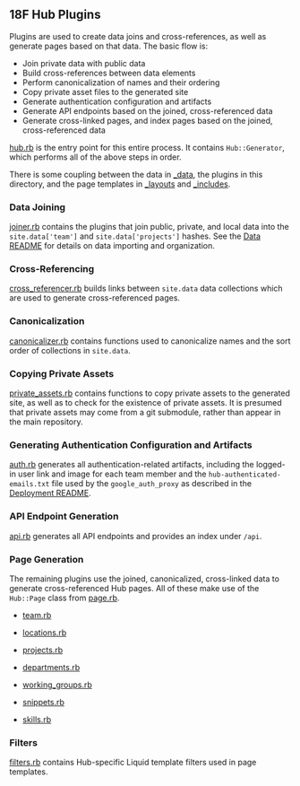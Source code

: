 ## 18F Hub Plugins

Plugins are used to create data joins and cross-references, as well as generate pages based on that data. The basic flow is:

* Join private data with public data
* Build cross-references between data elements
* Perform canonicalization of names and their ordering
* Copy private asset files to the generated site
* Generate authentication configuration and artifacts
* Generate API endpoints based on the joined, cross-referenced data
* Generate cross-linked pages, and index pages based on the joined, cross-referenced data

[hub.rb](hub.rb) is the entry point for this entire process. It contains `Hub::Generator`, which performs all of the above steps in order.

There is some coupling between the data in [_data](../_data), the plugins in this directory, and the page templates in [_layouts](../_layouts) and [_includes](../_includes).

### Data Joining

[joiner.rb](joiner.rb) contains the plugins that join public, private, and local data into the `site.data['team']` and `site.data['projects']` hashes. See the [Data README](../_data/README.md) for details on data importing and organization.

### Cross-Referencing

[cross_referencer.rb](cross_referencer.rb) builds links between `site.data` data collections which are used to generate cross-referenced pages.

### Canonicalization

[canonicalizer.rb](canonicalizer.rb) contains functions used to canonicalize names and the sort order of collections in `site.data`.

### Copying Private Assets

[private_assets.rb](private_assets.rb) contains functions to copy private assets to the generated site, as well as to check for the existence of private assets. It is presumed that private assets may come from a git submodule, rather than appear in the main repository.

### Generating Authentication Configuration and Artifacts

[auth.rb](auth.rb) generates all authentication-related artifacts, including the logged-in user link and image for each team member and the `hub-authenticated-emails.txt` file used by the `google_auth_proxy` as described in the [Deployment README](../deploy/README.md).

### API Endpoint Generation

[api.rb](api.rb) generates all API endpoints and provides an index under `/api`.

### Page Generation

The remaining plugins use the joined, canonicalized, cross-linked data to generate cross-referenced Hub pages. All of these make use of the `Hub::Page` class from [page.rb](page.rb).

- [team.rb](team.rb)

- [locations.rb](locations.rb)

- [projects.rb](projects.rb)

- [departments.rb](departments.rb)

- [working_groups.rb](working_groups.rb)

- [snippets.rb](snippets.rb)

- [skills.rb](skills.rb)

### Filters

[filters.rb](filters.rb) contains Hub-specific Liquid template filters used in page templates.
